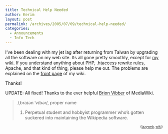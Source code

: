 ```yaml
---
title: Technical Help Needed
author: Kerim
layout: post
permalink: /archives/2005/07/09/technical-help-needed/
categories:
  - Announcements
  - Info Tech
---
```

I&#8217;ve been dealing with my jet lag after returning from Taiwan by upgrading all the software on my web site. Its all gone pretty smoothly, except for <a href="http://wiki.oxus.net/" onclick="_gaq.push(['_trackEvent', 'outbound-article', 'http://wiki.oxus.net/', 'my wiki']);" >my wiki</a>. If you understand anything about PHP, .htaccess rewrite rules, Apache, and that kind of thing, please help me out. The problems are explained on the <a href="http://wiki.oxus.net/" onclick="_gaq.push(['_trackEvent', 'outbound-article', 'http://wiki.oxus.net/', 'front page']);" >front page</a> of my wiki.

Thanks!

UPDATE: All fixed! Thanks to the ever helpful <a href="http://en.wiktionary.org/wiki/User:Brion_VIBBER" onclick="_gaq.push(['_trackEvent', 'outbound-article', 'http://en.wiktionary.org/wiki/User:Brion_VIBBER', 'Brion Vibber']);" >Brion Vibber</a> of MediaWiki.

> /ˌbraɪən ˈvɪbər/, proper name
> 
> 1. Perpetual student and hobbyist programmer who&#8217;s gotten suckered into maintaining the Wikipedia software. 

<!-- technorati tags start -->

<div style="text-align:right;">
  <span style="font-size:x-small;">{<a href="http://technorati.com/tag/lazyweb" onclick="_gaq.push(['_trackEvent', 'outbound-article', 'http://technorati.com/tag/lazyweb', 'lazyweb']);"  rel="tag">lazyweb</a>, <a href="http://technorati.com/tag/wiki" onclick="_gaq.push(['_trackEvent', 'outbound-article', 'http://technorati.com/tag/wiki', 'wiki']);"  rel="tag">wiki</a>}</span>


<!-- technorati tags end -->

